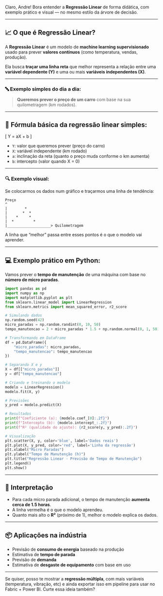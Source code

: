 Claro, Andre! Bora entender a **Regressão Linear** de forma didática, com exemplo prático e visual — no mesmo estilo da árvore de decisão.

---

## 📈 O que é Regressão Linear?

A **Regressão Linear** é um modelo de **machine learning supervisionado** usado para prever **valores contínuos** (como temperatura, vendas, produção).

Ela busca **traçar uma linha reta** que melhor representa a relação entre uma **variável dependente (Y)** e uma ou mais **variáveis independentes (X)**.

---

### 🔤 Exemplo simples do dia a dia:

> **Queremos prever o preço de um carro** com base na sua quilometragem (km rodados).

---

## 📐 Fórmula básica da regressão linear simples:

\[
Y = aX + b
\]

- `Y`: valor que queremos prever (preço do carro)
- `X`: variável independente (km rodado)
- `a`: inclinação da reta (quanto o preço muda conforme o km aumenta)
- `b`: intercepto (valor quando X = 0)

---

### 🔍 Exemplo visual:

Se colocarmos os dados num gráfico e traçarmos uma linha de tendência:

```text
Preço
^
|        *
|       *  *
|    *     *  
|  *         *
|____________________> Quilometragem
```

A linha que “melhor” passa entre esses pontos é o que o modelo vai aprender.

---

## 💻 Exemplo prático em Python:

Vamos prever o **tempo de manutenção** de uma máquina com base no **número de micro paradas**.

```python
import pandas as pd
import numpy as np
import matplotlib.pyplot as plt
from sklearn.linear_model import LinearRegression
from sklearn.metrics import mean_squared_error, r2_score

# Simulando dados
np.random.seed(42)
micro_paradas = np.random.randint(0, 10, 50)
tempo_manutencao = 2 + micro_paradas * 1.5 + np.random.normal(0, 1, 50)  # regra com ruído

# Transformando em DataFrame
df = pd.DataFrame({
    "micro_paradas": micro_paradas,
    "tempo_manutencao": tempo_manutencao
})

# Separando X e y
X = df[["micro_paradas"]]
y = df["tempo_manutencao"]

# Criando e treinando o modelo
modelo = LinearRegression()
modelo.fit(X, y)

# Previsões
y_pred = modelo.predict(X)

# Resultados
print(f"Coeficiente (a): {modelo.coef_[0]:.2f}")
print(f"Intercepto (b): {modelo.intercept_:.2f}")
print(f"R² (qualidade do ajuste): {r2_score(y, y_pred):.2f}")

# Visualização
plt.scatter(X, y, color='blue', label='Dados reais')
plt.plot(X, y_pred, color='red', label='Linha da regressão')
plt.xlabel("Micro Paradas")
plt.ylabel("Tempo de Manutenção (h)")
plt.title("Regressão Linear - Previsão de Tempo de Manutenção")
plt.legend()
plt.show()
```

---

## 🧠 Interpretação

- Para cada micro parada adicional, o tempo de manutenção **aumenta cerca de 1.5 horas**.
- A linha vermelha é o que o modelo aprendeu.
- Quanto mais alto o **R²** (próximo de 1), melhor o modelo explica os dados.

---

## 📦 Aplicações na indústria

- Previsão de **consumo de energia** baseado na produção
- Estimativa de **tempo de parada**
- Previsão de **demanda**
- Estimativa de **desgaste de equipamento** com base em uso

---

Se quiser, posso te mostrar a **regressão múltipla**, com mais variáveis (temperatura, vibração, etc) e ainda exportar isso em pipeline para usar no Fabric + Power BI. Curte essa ideia também?
